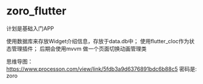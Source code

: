 # zoro_flutter

计划是基础入门APP

使用数据库来存放Widget介绍信息，存放于data.db中；
使用flutter_cloc作为状态管理插件；
后期会使用mvvm
做一个页面切换动画管理类

思维导图：https://www.processon.com/view/link/5fdb3a9d6376891bdc6b88c5
密码是:  zoro